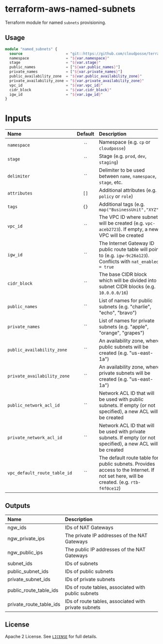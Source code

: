 # terraform-aws-named-subnets

Terraform module for named `subnets` provisioning.


## Usage

```terraform
module "named_subnets" {
  source                    = "git::https://github.com/cloudposse/terraform-aws-named-subnets.git?ref=master"
  namespace                 = "${var.namespace}"
  stage                     = "${var.stage}"
  public_names              = ["${var.public_names}"]
  private_names             = ["${var.private_names}"]
  public_availability_zone  = "${var.public_availability_zone}"
  private_availability_zone = "${var.private_availability_zone}"
  vpc_id                    = "${var.vpc_id}"
  cidr_block                = "${var.cidr_block}"
  igw_id                    = "${var.igw_id}"
}
```

# Inputs

| Name                          | Default | Description                                                                                                                             | Required |
|:------------------------------|:-------:|:----------------------------------------------------------------------------------------------------------------------------------------|:--------:|
| `namespace`                   |   ``    | Namespace (e.g. `cp` or `cloudposse`)                                                                                                   |   Yes    |
| `stage`                       |   ``    | Stage (e.g. `prod`, `dev`, `staging`)                                                                                                   |   Yes    |
| `delimiter`                   |   ``    | Delimiter to be used between `name`, `namespace`, `stage`, etc.                                                                         |    No    |
| `attributes`                  |  `[]`   | Additional attributes (e.g. `policy` or `role`)                                                                                         |    No    |
| `tags`                        |  `{}`   | Additional tags  (e.g. `map("BusinessUnit","XYZ")`                                                                                      |    No    |
| `vpc_id`                      |   ``    | The VPC ID where subnets will be created (e.g. `vpc-aceb2723`). If empty, a new VPC will be created                                     |   Yes    |
| `igw_id`                      |   ``    | The Internet Gateway ID public route table will point to (e.g. `igw-9c26a123`). Conflicts with `nat_enabled = true`                     |    No    |
| `cidr_block`                  |   ``    | The base CIDR block which will be divided into subnet CIDR blocks (e.g. `10.0.0.0/16`)                                                  |   Yes    |
| `public_names`                |   ``    | List of names for public subnets (e.g. "charlie", "echo", "bravo")                                                                      |   Yes    |
| `private_names`               |   ``    | List of names for private subnets (e.g. "apple", "orange", "grapes")                                                                    |   Yes    |
| `public_availability_zone`    |   ``    | An availability zone, where public subnets will be created (e.g. "us-east-1a")                                                          |   Yes    |
| `private_availability_zone`   |   ``    | An availability zone, where private subnets will be created (e.g. "us-east-1a")                                                         |   Yes    |
| `public_network_acl_id`       |   ``    | Network ACL ID that will be used with public subnets.  If empty (or not specified), a new ACL will be created                           |    No    |
| `private_network_acl_id`      |   ``    | Network ACL ID that will be used with private subnets.  If empty (or not specified), a new ACL will be created                          |    No    |
| `vpc_default_route_table_id`  |   ``    | The default route table for public subnets. Provides access to the Internet. If not set here, will be created. (e.g. `rtb-f4f0ce12`)    |    No    |


## Outputs

| Name                      | Description                                           |
|:--------------------------|:------------------------------------------------------|
| ngw_ids                   | IDs of NAT Gateways                                   |
| ngw_private_ips           | The private IP addresses of the NAT Gateways          |
| ngw_public_ips            | The public IP addresses of the NAT Gateways           |
| subnet_ids                | IDs of subnets                                        |
| public_subnet_ids         | IDs of public subnets                                 |
| private_subnet_ids        | IDs of private subnets                                |
| public_route_table_ids    | IDs of route tables, associated with public subnets   |
| private_route_table_ids   | IDs of route tables, associated with private subnets  |

## License

Apache 2 License. See [`LICENSE`](LICENSE) for full details.
